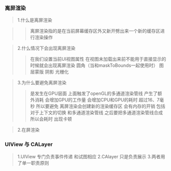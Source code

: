### 离屏渲染
>1.什么是离屏渲染

>> 离屏渲染指的是在当前屏幕缓存区外又新开劈出来一个新的缓存区进行渲染操作

>2.什么情况下会出现离屏渲染
>> 在我们设置当前UI视图属性 在视图未加载出来前不能用于直接显示的时候就会出现离屏渲染
>> 圆角（当和maskToBounds一起使用时）
>> 图层蒙版
>> 阴影
>> 光栅化

>3.为什么要避免离屏渲染
>> 是发生在GPU层面 上面触发了openGL的多通道渲染管线 产生了额外消耗
>> 会增加GPU的工作量  会增加CPU和GPU的耗时 超过16、7毫秒 所以要避免
>> 离屏渲染会创建新的渲染缓存区  会有内存的开销  包括对于上下文的切换 和多通道渲染管线 之后要把多通道渲染管线合成所以会耗时 出现卡顿 

>2.在屏渲染
>
>>


### UIView 与 CALayer
>1.UIView 专门负责事件传递 和试图相应
>2.CAlayer 只是负责展示
>3.两者用了单一职责原则


